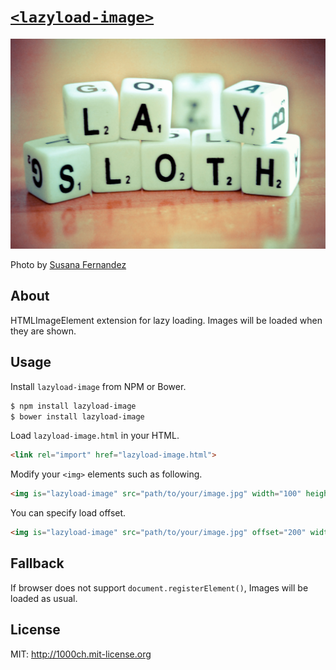 # [`<lazyload-image>`](http://1000ch.github.io/lazyload-image)

![](assets/lazy-sloth.jpg)

Photo by [Susana Fernandez](https://www.flickr.com/photos/susivinh/6970379146)

## About

HTMLImageElement extension for lazy loading. Images will be loaded when they are shown.

## Usage

Install `lazyload-image` from NPM or Bower.

```sh
$ npm install lazyload-image
$ bower install lazyload-image
```

Load `lazyload-image.html` in your HTML.

```html
<link rel="import" href="lazyload-image.html">
```

Modify your `<img>` elements such as following.

```html
<img is="lazyload-image" src="path/to/your/image.jpg" width="100" height="100">
```

You can specify load offset.

```html
<img is="lazyload-image" src="path/to/your/image.jpg" offset="200" width="100" height="100">
```

## Fallback

If browser does not support `document.registerElement()`, Images will be loaded as usual.

## License

MIT: http://1000ch.mit-license.org
